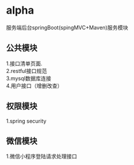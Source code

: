 # alpha
服务端后台springBoot(spingMVC+Maven)服务模块  
 
## 公共模块<br>
1.接口清单页面.  
2.restful接口规范  
3.mysql数据库连接  
4.用户接口（增删改查）  
## 权限模块  
1.spring security  
## 微信模块  
1.微信小程序登陆请求处理接口  

